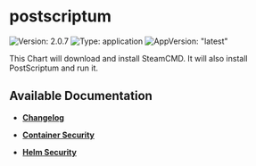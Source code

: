 # postscriptum

![Version: 2.0.7](https://img.shields.io/badge/Version-2.0.7-informational?style=flat-square) ![Type: application](https://img.shields.io/badge/Type-application-informational?style=flat-square) ![AppVersion: "latest"](https://img.shields.io/badge/AppVersion-"latest"-informational?style=flat-square)

This Chart will download and install SteamCMD. It will also install PostScriptum and run it.

## Available Documentation

- [**Changelog**](CHANGELOG)

- [**Container Security**](container-security)

- [**Helm Security**](helm-security)

